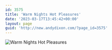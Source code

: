 ```yaml
---
id: 3575
title: 'Warm Nights Hot Pleasures'
date: '2023-03-17T13:45:42+00:00'
layout: page
guid: 'http://new.andydixon.com/?page_id=3575'
---
```


![Warm Nights Hot Pleasures](https://i0.wp.com/assets.g8x2.ldn.idrivee2-23.com/posters/Warm%20Nights%20Hot%20Pleasures%2001.jpg?w=1200&ssl=1 "Warm Nights Hot Pleasures")